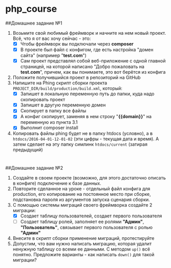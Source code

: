 # php_course

##Домашнее задание №1
1. Возьмите свой любимый фреймворк и начните на нем новый проект. Всё, что я от вас хочу сейчас - это:
    - [x] Чтобы фреймворк вы подключали через **composer**
    - [x] В проекте был файл с конфигом, где есть настройка "домен сайта" (например "**test.com**")
    - [x] Сам проект представлял собой веб-приложение с одной главной страницей, на которой написано "Добро пожаловать на **test.com**", причем, как вы понимаете, это вот берётся из конфига
2. Положите получившийся проект в репозиторий на GitHub
3. Напишите на Phing скрипт сборки проекта `PROJECT_DIR/build/production/build.xml`, который:
    - [x] Запишет в локальную переменную путь до папки, куда надо скопировать проект
    - [x] Запишет в другую переменную домен
    - [x] Скопирует в папку все файлы
    - [x] А конфиг скопирует, заменяя в нем строку "**{{domain}}**" на переменную из пункта 3.1
    - [x] Выполнит composer install
4. Копировать файлы phing будет не в папку htdocs (условно), а в `htdocs/2016-04-01-12-01-02` (эти цифры - текущая дата и время). А затем сделает на эту папку симлинк `htdocs/current` (затирая предыдущий)
#
##Домашнее задание №2
1. Создайте в своем проекте (возможно, для этого достаточно описать в конфиге) подключение к базе данных.
2. Повторите сделанное на уроке - отдельный файл конфига для production, его копирование на постоянное место при сборке, подстановка пароля из аргументов запуска сценария сборки.
3. С помощью системы миграций своего фреймворка создайте 2 миграции:
    - [x] Создает таблицу пользователей, создает первого пользователя
    - [ ] Создает таблицу ролей, заполняет ее ролями **"Админ"**, **"Пользователь"**, связывает первого пользователя с ролью **"Админ"**
4. Внесите в скрипт сборки применение миграций, протестируйте
5. Допустим, что вам нужно написать миграцию, которая удалит ненужную таблицу со всеми ее данными. С методом `up()` всё понятно. Предложите варианты - как написать `down()` для такой миграции?